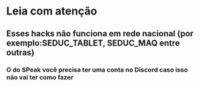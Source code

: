 # Leia com atenção



## Esses hacks não funciona em rede nacional (por exemplo:SEDUC_TABLET, SEDUC_MAQ entre outras)



### O do SPeak você precisa ter uma conta no Discord caso isso não vai ter como fazer 